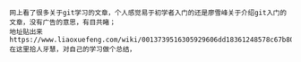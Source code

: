     网上看了很多关于git学习的文章，个人感觉易于初学者入门的还是廖雪峰关于介绍git入门的文章，没有广告的意思，有目共睹；
	地址贴出来 https://www.liaoxuefeng.com/wiki/0013739516305929606dd18361248578c67b8067c8c017b000
	在这里拾人牙慧，对自己的学习做个总结，
	
	
	
	
	
	
	
	
	
	
	